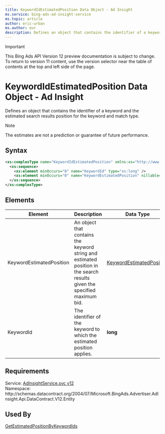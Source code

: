 ```yaml
---
title: KeywordIdEstimatedPosition Data Object - Ad Insight
ms.service: bing-ads-ad-insight-service
ms.topic: article
author: eric-urban
ms.author: eur
description: Defines an object that contains the identifier of a keyword and the estimated search results position for the keyword and match type.
---
```

> [!IMPORTANT]
> This Bing Ads API Version 12 preview documentation is subject to change. To return to version 11 content, use the version selector near the table of contents at the top and left side of the page.

# KeywordIdEstimatedPosition Data Object - Ad Insight
Defines an object that contains the identifier of a keyword and the estimated search results position for the keyword and match type.

> [!NOTE]
> The estimates are not a prediction or guarantee of future performance.

## Syntax
```xml
<xs:complexType name="KeywordIdEstimatedPosition" xmlns:xs="http://www.w3.org/2001/XMLSchema">
  <xs:sequence>
    <xs:element minOccurs="0" name="KeywordId" type="xs:long" />
    <xs:element minOccurs="0" name="KeywordEstimatedPosition" nillable="true" type="tns:KeywordEstimatedPosition" />
  </xs:sequence>
</xs:complexType>
```

## <a name="elements"></a>Elements

|Element|Description|Data Type|
|-----------|---------------|-------------|
|<a name="keywordestimatedposition"></a>KeywordEstimatedPosition|An object that contains the keyword string and estimated position in the search results given the specified maximum bid.|[KeywordEstimatedPosition](keywordestimatedposition.md)|
|<a name="keywordid"></a>KeywordId|The identifier of the keyword to which the estimated position applies.|**long**|

## Requirements
Service: [AdInsightService.svc v12](https://adinsight.api.bingads.microsoft.com/Api/Advertiser/AdInsight/v11/AdInsightService.svc)  
Namespace: http\://schemas.datacontract.org/2004/07/Microsoft.BingAds.Advertiser.AdInsight.Api.DataContract.V12.Entity  

## Used By
[GetEstimatedPositionByKeywordIds](getestimatedpositionbykeywordids.md)  
